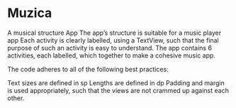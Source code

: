 # Muzica
A musical structure App
The app’s structure is suitable for a music player app
Each activity is clearly labelled, using a TextView, such that the final purpose of such an activity is easy to understand.
The app contains 6 activities, each labelled, which together to make a cohesive music app.

The code adheres to all of the following best practices:

Text sizes are defined in sp
Lengths are defined in dp
Padding and margin is used appropriately, such that the views are not crammed up against each other.
